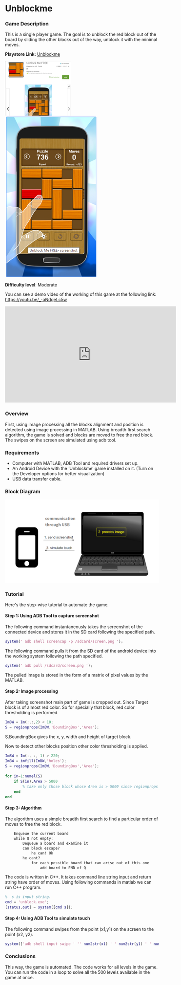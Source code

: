 # Unblockme

### Game Description

This is a single player game. The goal is to unblock the red block out of the board by sliding the other blocks out of the way, unblock it with the minimal moves.

**Playstore Link:** [Unblockme](https://play.google.com/store/apps/details?id=com.kiragames.unblockmefree)

![Playstore](/Images/playstore_unblockme.png) 
![Image](/Images/unblock.png)

**Difficulty level**: Moderate

You can see a demo video of the working of this game at the following link: https://youtu.be/_-aNdgeLc5w

<div class="row" style="text-align:center;">
    <iframe width="560" height="315" src="https://www.youtube.com/embed/_-aNdgeLc5w" frameborder="0" allowfullscreen></iframe>
</div> 

### Overview

First, using image processing all the blocks alignment and position is detected using image processing in MATLAB. Using breadth first search algorithm, the game is solved and blocks are moved to free the red block. The swipes on the screen are simulated using adb tool.

### Requirements

- Computer with MATLAB, ADB Tool and required drivers set up.
- An Android Device with the ‘Unblockme’ game installed on it. (Turn on the Developer options for better visualization)
- USB data transfer cable.

### Block Diagram

![BlockDiagram](/Images/BlockDiagram.png)

### Tutorial

Here's the step-wise tutorial to automate the game.

#### Step 1: Using ADB Tool to capture screenshot

The following command instantaneously takes the screenshot of the connected device and stores it in the SD card following the specified path.

```MATLAB                    
system(' adb shell screencap -p /sdcard/screen.png ');
```       

The following command pulls it from the SD card of the android device into the working system following the path specified.

```MATLAB
system(' adb pull /sdcard/screen.png ');
```
  
The pulled image is stored in the form of a matrix of pixel values by the MATLAB.                
                
#### Step 2: Image processing

After taking screenshot main part of game is cropped out. Since Target block is of almost red color. So for specially that block, red color thresholding is performed.

```MATLAB
ImBW = Im(:,:,2) < 10;
S = regionprops(ImBW,'BoundingBox','Area');
```

S.BoundingBox gives the x, y, width and height of target block. 

Now to detect other blocks position other color thresholding is applied.

```MATLAB
ImBW = Im(:, :, 1) > 220;
ImBW = imfill(ImBW,'holes');
S = regionprops(ImBW,'BoundingBox','Area');

for in=1:numel(S)
    if S(in).Area > 5000
        % take only those block whose Area is > 5000 since regionprops may detect small on. of rectangles. 
    end
end
```

#### Step 3: Algorithm

The algorithm uses a simple breadth first search to find a particular order of moves to free the red block.

```
	Enqueue the current board
	while Q not empty:
    	Dequeue a board and examine it
    	can block escape?
        	he can! Ok
    	he cant?
        	for each possible board that can arise out of this one
            	add board to END of Q
```

The code is written in C++. It takes command line string input and return string have order of moves. Using following commands in matlab we can run C++ program.

```MATLAB
%  s is input string.
cmd = 'unblock.exe';
[status,out] = system([cmd s]);
```

#### Step 4: Using ADB Tool to simulate touch

The following command swipes from the point (x1,y1) on the screen to the point (x2, y2). 

```MATLAB
system(['adb shell input swipe ' '' num2str(x1) ' ' num2str(y1) ' ' num2str(x2) ' ' num2str(y2) ' 100']);
```

### Conclusions

This way, the game is automated. The code works for all levels in the game. You can run the code in a loop to solve all the 500 levels available in the game at once.
